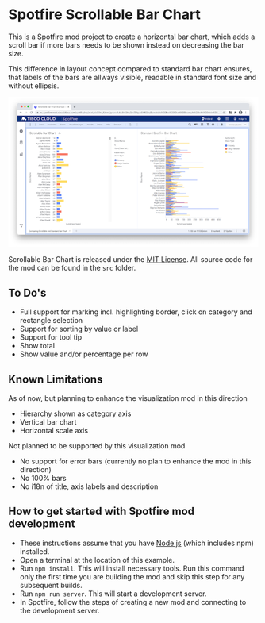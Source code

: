 # Spotfire Scrollable Bar Chart

This is a Spotfire mod project to create a horizontal bar chart, which adds a scroll bar if more bars needs to be shown instead on decreasing the bar size.

This difference in layout concept compared to standard bar chart ensures, that labels of the bars are allways visible, readable in standard font size and without ellipsis. 

[![ScreenShot](/screenshots/screenshot-scrollable-vs-standard-bar-chart_thumbnail.png?raw=true)](/screenshots/screenshot-scrollable-vs-standard-bar-chart.png?raw=true)

Scrollable Bar Chart is released under the [MIT License](LICENSE). All source code for the mod can be found in the `src` folder.

## To Do's

- Full support for marking incl. highlighting border, click on category and rectangle selection
- Support for sorting by value or label
- Support for tool tip
- Show total
- Show value and/or percentage per row

## Known Limitations 

As of now, but planning to enhance the visualization mod in this direction

- Hierarchy shown as category axis
- Vertical bar chart
- Horizontal scale axis

Not planned to be supported by this visualization mod

- No support for error bars (currently no plan to enhance the mod in this direction)
- No 100% bars
- No i18n of title, axis labels and description


## How to get started with Spotfire mod development 

- These instructions assume that you have [Node.js](https://nodejs.org/en/) (which includes npm) installed.
- Open a terminal at the location of this example.
- Run `npm install`. This will install necessary tools. Run this command only the first time you are building the mod and skip this step for any subsequent builds.
- Run `npm run server`. This will start a development server.
- In Spotfire, follow the steps of creating a new mod and connecting to the development server.

